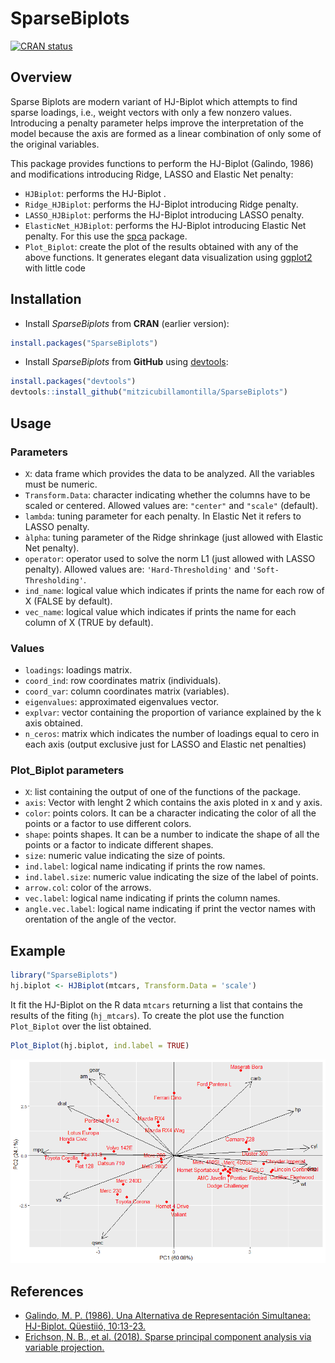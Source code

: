 # SparseBiplots

[![CRAN status](https://www.r-pkg.org/badges/version/SparseBiplots)](https://cran.r-project.org/web/packages/SparseBiplots/index.html)

## Overview

Sparse Biplots are modern variant of HJ-Biplot which attempts to find sparse loadings, i.e., weight vectors with only a few nonzero values. Introducing a penalty parameter helps improve the interpretation of the model because the axis are formed as a linear combination of only some of the original variables.

This package provides functions to perform the HJ-Biplot (Galindo, 1986) and modifications introducing Ridge, LASSO and Elastic Net penalty:

* `HJBiplot`: performs the HJ-Biplot .
* `Ridge_HJBiplot`: performs the HJ-Biplot introducing Ridge penalty.
* `LASSO_HJBiplot`: performs the HJ-Biplot introducing LASSO penalty.
* `ElasticNet_HJBiplot`: performs the HJ-Biplot introducing Elastic Net penalty. For this use the [spca](https://github.com/erichson/spca) package.
* `Plot_Biplot`: create the plot of the results obtained with any of the above functions. It generates elegant data visualization using [ggplot2](https://github.com/tidyverse/ggplot2) with little code

## Installation

* Install *SparseBiplots* from **CRAN** (earlier version):
```R
install.packages("SparseBiplots")
```

* Install *SparseBiplots* from **GitHub** using [devtools](https://github.com/r-lib/devtools):
```R
install.packages("devtools")
devtools::install_github("mitzicubillamontilla/SparseBiplots")
```

## Usage

### Parameters

* `X`: data frame which provides the data to be analyzed. All the variables must be numeric.
* `Transform.Data`: character indicating whether the columns have to be scaled or centered. Allowed values are: `"center"` and `"scale"` (default).
* `lambda`: tuning parameter for each penalty. In Elastic Net it refers to LASSO penalty.
* `àlpha`: tuning parameter of the Ridge shrinkage (just allowed with Elastic Net penalty).
* `operator`: operator used to solve the norm L1 (just allowed with LASSO penalty). Allowed values are: `'Hard-Thresholding'` and `'Soft-Thresholding'`. 
* `ind_name`: logical value which indicates if prints the name for each row of X (FALSE by default).
* `vec_name`: logical value which indicates if prints the name for each column of X (TRUE by default).

### Values

* `loadings`: loadings matrix.
* `coord_ind`: row coordinates matrix (individuals).
* `coord_var`: column coordinates matrix (variables).
* `eigenvalues`: approximated eigenvalues vector.
* `explvar`: vector containing the proportion of variance explained by the k axis obtained.
* `n_ceros`: matrix which indicates the number of loadings equal to cero in each axis (output exclusive just for LASSO and Elastic net penalties)

### Plot_Biplot parameters
* `X`: list containing the output of one of the functions of the package. 
* `axis`: Vector with lenght 2 which contains the axis ploted in x and y axis.
* `color`: points colors. It can be a character indicating the color of all the points or a factor to use different colors.
* `shape`: points shapes. It can be a number to indicate the shape of all the points or a factor to indicate different shapes.
* `size`: numeric value indicating the size of points.
* `ind.label`: logical name indicating if prints the row names. 
* `ind.label.size`: numeric value indicating the size of the label of points.
* `arrow.col`: color of the arrows. 
* `vec.label`: logical name indicating if prints the column names. 
* `angle.vec.label`: logical name indicating if print the vector names with orentation of the angle of the vector. 


## Example

```R
library("SparseBiplots")
hj.biplot <- HJBiplot(mtcars, Transform.Data = 'scale')
```
It fit the HJ-Biplot on the R data `mtcars` returning a list that contains the results of the fiting (`hj_mtcars`). To create the plot use the function `Plot_Biplot` over the list obtained. 

```R
Plot_Biplot(hj.biplot, ind.label = TRUE)
```
<img src="https://github.com/mitzicubillamontilla/SparseBiplots/blob/master/plots/HJBiplot_example.png" width="750">

## References

* [Galindo, M. P. (1986). Una Alternativa de Representación Simultanea: HJ-Biplot. Qüestiió, 10:13-23.](http://diarium.usal.es/pgalindo/files/2012/07/0article-HJ-1986.pdf)
* [Erichson, N. B., et al. (2018). Sparse principal component analysis via variable projection.](https://arxiv.org/abs/1804.00341)
